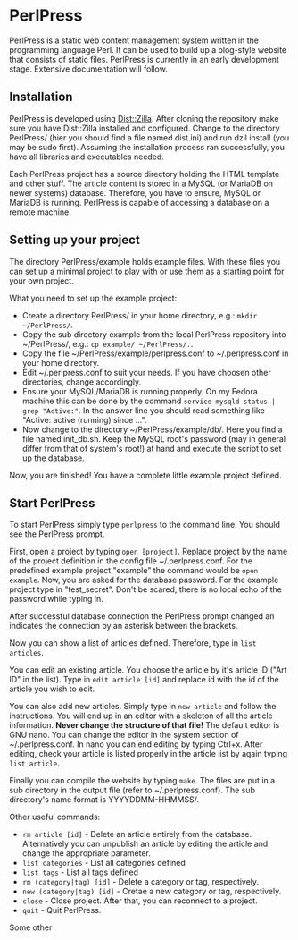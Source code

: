 # PerlPress

PerlPress is a static web content management system written in the 
programming language Perl. It can be used to build up a blog-style 
website that consists of static files. PerlPress is currently in an 
early development stage. Extensive documentation will follow.

## Installation

PerlPress is developed using [Dist::Zilla](http://dzil.org). After 
cloning the repository make sure you have Dist::Zilla installed and 
configured. Change to the directory PerlPress/ (hier you should find a 
file named dist.ini) and run dzil install (you may be sudo first). 
Assuming the installation process ran successfully, you have all 
libraries and executables needed.

Each PerlPress project has a source directory holding the HTML 
template and other stuff. The article content is stored in a MySQL (or 
MariaDB on newer systems) database. Therefore, you have to ensure, 
MySQL or MariaDB is running. PerlPress is capable of accessing a 
database on a remote machine.

## Setting up your project

The directory PerlPress/example holds example files. With these files 
you can set up a minimal project to play with or use them as a 
starting point for your own project.

What you need to set up the example project:

* Create a directory PerlPress/ in your home directory, e.g.:
`mkdir ~/PerlPress/`.
* Copy the sub directory example from the local PerlPress repository
into ~/PerlPress/, e.g.: `cp example/ ~/PerlPress/.`.
* Copy the file ~/PerlPress/example/perlpress.conf to ~/.perlpress.conf 
in your home directory.
* Edit ~/.perlpress.conf to suit your needs. If you have choosen other
directories, change accordingly.
* Ensure your MySQL/MariaDB is running properly. On my Fedora machine
this can be done by the command
`service mysqld status | grep "Active:"`. In the answer line you should
read something like "Active: active (running) since ...".
* Now change to the directory ~/PerlPress/example/db/. Here you find a
file named init_db.sh. Keep the MySQL root's password (may in general 
differ from that of system's root!) at hand and execute the script to
set up the database.

Now, you are finished! You have a complete little example project
defined.

## Start PerlPress

To start PerlPress simply type `perlpress` to the command line. You
should see the PerlPress prompt.

First, open a project by typing `open [project]`. Replace project by
the name of the project definition in the config file
~/.perlpress.conf. For the predefined example project "example" the
command would be `open example`. Now, you are asked for the database
password. For the example project type in "test_secret". Don't be
scared, there is no local echo of the password while typing in.

After successful database connection the PerlPress prompt changed an
indicates the connection by an asterisk between the brackets.

Now you can show a list of articles defined. Therefore, type in
`list articles`.

You can edit an existing article. You choose the article by it's 
article ID ("Art ID" in the list). Type in `edit article [id]` and
replace id with the id of the article you wish to edit.

You can also add new articles. Simply type in `new article` and follow
the instructions. You will end up in an editor with a skeleton of all
the article information. **Never change the structure of that file!**
The default editor is GNU nano. You can change the editor in the
system section of ~/.perlpress.conf. In nano you can end editing by
typing Ctrl+x. After editing, check your article is listed properly in
the article list by again typing `list article`.

Finally you can compile the website by typing `make`. The files are put
in a sub directory in the output file (refer to ~/.perlpress.conf). The
sub directory's name format is YYYYDDMM-HHMMSS/.

Other useful commands:

* `rm article [id]` - Delete an article entirely from the database.
Alternatively you can unpublish an article by editing the article and
change the appropriate parameter.
* `list categories` - List all categories defined
* `list tags` - List all tags defined
* `rm (category|tag) [id]` - Delete a category or tag, respectively.
* `new (category|tag) [id]` - Cretae a new category or tag,
respectively.
* `close` - Close project. After that, you can reconnect to a project.
* `quit` - Quit PerlPress.

Some other
